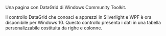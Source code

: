 ﻿Una pagina con DataGrid di Windows Community Toolkit.

Il controllo DataGrid che conosci e apprezzi in Silverlight e WPF è ora disponibile per Windows 10. Questo controllo presenta i dati in una tabella personalizzabile costituita da righe e colonne.
